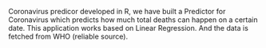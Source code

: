 Coronavirus predicor developed in R, we have built a Predictor for Coronavirus which predicts how much total deaths can happen on a certain date. 
This application works based on Linear Regression. And the data is fetched from WHO (reliable source).
